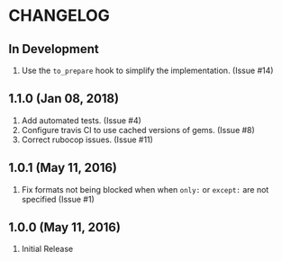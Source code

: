 # CHANGELOG

## In Development

1. Use the `to_prepare` hook to simplify the implementation. (Issue #14)

## 1.1.0 (Jan 08, 2018)

1. Add automated tests.  (Issue #4)
1. Configure travis CI to use cached versions of gems.  (Issue #8)
1. Correct rubocop issues.  (Issue #11)

## 1.0.1 (May 11, 2016)

1. Fix formats not being blocked when when `only:` or `except:` are not specified (Issue #1)

## 1.0.0 (May 11, 2016)

1. Initial Release
